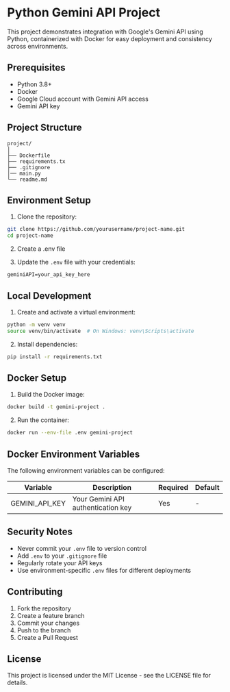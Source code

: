 # Python Gemini API Project

This project demonstrates integration with Google's Gemini API using Python, containerized with Docker for easy deployment and consistency across environments.

## Prerequisites

- Python 3.8+
- Docker
- Google Cloud account with Gemini API access
- Gemini API key

## Project Structure

```
project/
│
├── Dockerfile
├── requirements.tx
├── .gitignore
│── main.py
└── readme.md
```

## Environment Setup

1. Clone the repository:
```bash
git clone https://github.com/yourusername/project-name.git
cd project-name
```

2. Create a .env file

3. Update the `.env` file with your credentials:
```
geminiAPI=your_api_key_here
```

## Local Development

1. Create and activate a virtual environment:
```bash
python -m venv venv
source venv/bin/activate  # On Windows: venv\Scripts\activate
```

2. Install dependencies:
```bash
pip install -r requirements.txt
```

## Docker Setup

1. Build the Docker image:
```bash
docker build -t gemini-project .
```

2. Run the container:
```bash
docker run --env-file .env gemini-project
```

## Docker Environment Variables

The following environment variables can be configured:

| Variable | Description | Required | Default |
|----------|-------------|----------|---------|
| GEMINI_API_KEY | Your Gemini API authentication key | Yes | - |


## Security Notes

- Never commit your `.env` file to version control
- Add `.env` to your `.gitignore` file
- Regularly rotate your API keys
- Use environment-specific `.env` files for different deployments

## Contributing

1. Fork the repository
2. Create a feature branch
3. Commit your changes
4. Push to the branch
5. Create a Pull Request

## License

This project is licensed under the MIT License - see the LICENSE file for details.
